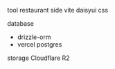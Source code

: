 tool
restaurant side vite
daisyui css

database

- drizzle-orm
- vercel postgres

storage
Cloudflare R2
